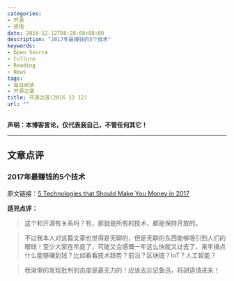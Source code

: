 ```yaml
---
categories:
- 开源
- 感悟
date: 2016-12-12T08:28:08+08:00
description: "2017年最赚钱的5个技术"
keywords:
- Open Source
- Culture
- Reading
- News
tags:
- 每日阅读
- 开源之道
title: 开源之道(2016 12 12)
url: ""
---
```


**声明：本博客言论，仅代表我自己，不管任何其它！**

---

## 文章点评

### 2017年最赚钱的5个技术

原文链接：[5 Technologies that Should Make You Money in 2017](http://www.forbes.com/sites/steveandriole/2016/12/11/5-technologies-that-should-make-you-money-in-2017/#4fad6c314689)

**适兕点评：**

> 这个和开源有关系吗？有，那就是所有的技术，都是保持开放的。

> 不过我本人对这篇文章也觉得是无聊的，但是无聊的东西能够吸引到人们的眼球！至少大家在年底了，可能又会感慨一年这么快就又过去了，来年搞点什么能够赚到钱？比如看看技术趋势？前沿？区块链？IoT？人工智能？

> 我渐渐的发现批判的态度是最无力的！应该去忘记鲁迅，将胡适请进来！
